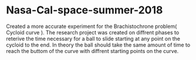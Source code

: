 # Nasa-Cal-space-summer-2018
Created a more accurate experiment for the Brachistochrone problem( Cycloid curve ).
The research project was created on diffrent phases to reterive the time necessary for a ball to slide starting at any point on the cycloid to the end.
In theory the ball should take the same amount of time to reach the buttom of the curve with diffrent starting points on the curve.
